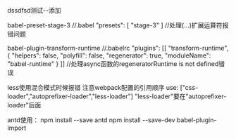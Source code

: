 dssdfsd测试--添加

babel-preset-stage-3
//.babel
"presets": [
    "stage-3"
]
//处理(...)扩展运算符报错问题

babel-plugin-transform-runtime
//.babelrc
"plugins": [[
    "transform-runtime",
    {
        "helpers": false,
        "polyfill": false,
        "regenerator": true,
        "moduleName": "babel-runtime"
    }
]]
//处理async函数的regeneratorRuntime is not defined错误

less使用混合模式时候报错
注意webpack配置的引用顺序
use: ["css-loader","autoprefixer-loader","less-loader"]
"less-loader"要在"autoprefixer-loader"后面

antd使用：
npm install --save antd
npm install --save-dev babel-plugin-import
